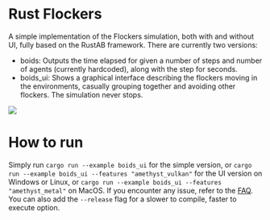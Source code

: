 # Rust Flockers
A simple implementation of the Flockers simulation, both with and without UI, fully based on the RustAB framework.
There are currently two versions:
- boids: Outputs the time elapsed for given a number of steps and number of agents (currently hardcoded), along with the step for seconds.
- boids_ui: Shows a graphical interface describing the flockers moving in the environments, casually grouping together and 
avoiding other flockers. The simulation never stops.

![](6IBb1CCxZj.gif)

# How to run
Simply run `cargo run --example boids_ui` for the simple version,
or `cargo run --example boids_ui --features "amethyst_vulkan"` for the UI version on Windows or Linux, or
`cargo run --example boids_ui --features "amethyst_metal"` on MacOS.
If you encounter any issue, refer to the [FAQ](../../FAQ.md).
You can also add the `--release` flag for a slower to compile, faster to execute option.
